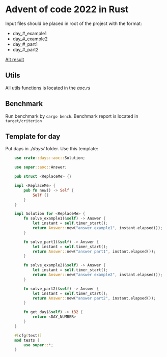# Advent of code 2022 in Rust

Input files should be placed in root of the project with the format: 

- day_#_example1
- day_#_example2
- day_#_part1
- day_#_part2


[Alt result](./result.png)

## Utils
All utils functions is located in the *aoc.rs*

## Benchmark
Run benchmark by `cargo bench`. Benchmark report is located in `target/criterion`

## Template for day
Put days in *./days/* folder. Use this template:

```rust
    use crate::days::aoc::Solution;

    use super::aoc::Answer;

    pub struct <ReplaceMe> {}

    impl <ReplaceMe> {
        pub fn new() -> Self {
            Self {}
        }
    }

    impl Solution for <ReplaceMe> {
        fn solve_example1(&self) -> Answer {
            let instant = self.timer_start();
            return Answer::new("answer example1", instant.elapsed());
        }

        fn solve_part1(&self) -> Answer {
            let instant = self.timer_start();
            return Answer::new("answer part1", instant.elapsed());
        }

        fn solve_example2(&self) -> Answer {
            let instant = self.timer_start();
            return Answer::new("answer example2", instant.elapsed());
        }

        fn solve_part2(&self) -> Answer {
            let instant = self.timer_start();
            return Answer::new("answer part2", instant.elapsed());
        }

        fn get_day(&self) -> i32 {
            return <DAY_NUMBER>
        }
    }

    #[cfg(test)]
    mod tests {
        use super::*;
    }

```
